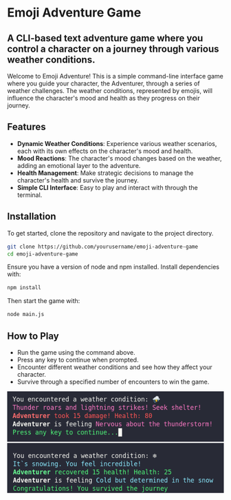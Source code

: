 # Emoji Adventure Game
## A CLI-based text adventure game where you control a character on a journey through various weather conditions.

Welcome to Emoji Adventure! This is a simple command-line interface game where you guide your character, the Adventurer, through a series of weather challenges. The weather conditions, represented by emojis, will influence the character's mood and health as they progress on their journey.
## Features
- **Dynamic Weather Conditions**: Experience various weather scenarios, each with its own effects on the character's mood and health.
- **Mood Reactions**: The character's mood changes based on the weather, adding an emotional layer to the adventure.
- **Health Management**: Make strategic decisions to manage the character's health and survive the journey.
- **Simple CLI Interface**: Easy to play and interact with through the terminal.
## Installation
To get started, clone the repository and navigate to the project directory.
```bash
git clone https://github.com/yourusername/emoji-adventure-game
cd emoji-adventure-game
```

Ensure you have a version of node and npm installed. Install dependencies with:
```bash
npm install
```

Then start the game with:
```bash
node main.js
```

## How to Play
- Run the game using the command above.
- Press any key to continue when prompted.
- Encounter different weather conditions and see how they affect your character.
- Survive through a specified number of encounters to win the game.

![screen](images/screen1.png)
![screen](images/screen2.png)


